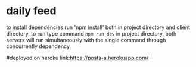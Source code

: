 # daily feed
to install dependencies run 'npm install' both in project directory and client directory.
to run type command `npm run dev` in project directory, both servers will run simultaneously with the single command through concurrently dependency.

#deployed on heroku
link:https://posts-a.herokuapp.com/

